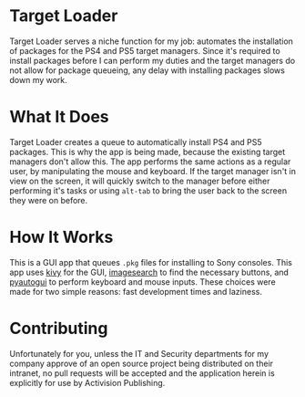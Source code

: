 # Target Loader
Target Loader serves a niche function for my job: automates the installation of packages for the PS4 and PS5 target managers. Since it's required to install packages before I can perform my duties and the target managers do not allow for package queueing, any delay with installing packages slows down my work.

# What It Does
Target Loader creates a queue to automatically install PS4 and PS5 packages. This is why the app is being made, because the existing target managers don't allow this. The app performs the same actions as a regular user, by manipulating the mouse and keyboard. If the target manager isn't in view on the screen, it will quickly switch to the manager before either performing it's tasks or using `alt-tab` to bring the user back to the screen they were on before.

# How It Works
This is a GUI app that queues `.pkg` files for installing to Sony consoles. This app uses [kivy](https://kivy.org/#home) for the GUI, [imagesearch](https://brokencode.io/how-to-easily-image-search-with-python/) to find the necessary buttons, and [pyautogui](https://pyautogui.readthedocs.io/en/latest/screenshot.html) to perform keyboard and mouse inputs. These choices were made for two simple reasons: fast development times and laziness.

# Contributing
Unfortunately for you, unless the IT and Security departments for my company approve of an open source project being distributed on their intranet, no pull requests will be accepted and the application herein is explicitly for use by Activision Publishing.
